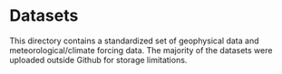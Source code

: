 # Datasets
This directory contains a standardized set of geophysical data and meteorological/climate forcing data.
The majority of the datasets were uploaded outside Github for storage limitations.
